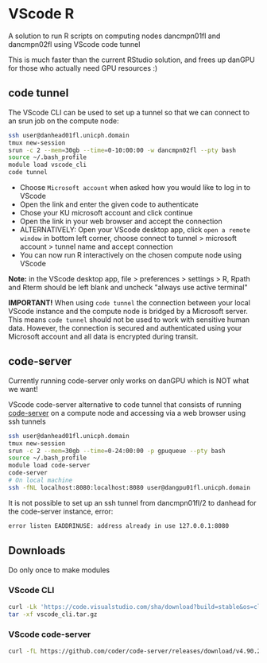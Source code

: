 # VScode R

A solution to run R scripts on computing nodes dancmpn01fl and dancmpn02fl using VScode code tunnel

This is much faster than the current RStudio solution, and frees up danGPU for those who actually need GPU resources :)

## code tunnel

The VScode CLI can be used to set up a tunnel so that we can connect to an srun job on the compute node:

```bash
ssh user@danhead01fl.unicph.domain
tmux new-session
srun -c 2 --mem=30gb --time=0-10:00:00 -w dancmpn02fl --pty bash
source ~/.bash_profile
module load vscode_cli
code tunnel
```

- Choose `Microsoft account` when asked how you would like to log in to VScode
- Open the link and enter the given code to authenticate
- Chose your KU microsoft account and click continue
- Open the link in your web browser and accept the connection
- ALTERNATIVELY: Open your VScode desktop app, click `open a remote window` in bottom left corner, choose connect to tunnel > microsoft account > tunnel name and accept connection
- You can now run R interactively on the chosen compute node using VScode

**Note:** in the VScode desktop app, file > preferences > settings > R, Rpath and Rterm should be left blank and uncheck "always use active terminal"

**IMPORTANT!** When using `code tunnel` the connection between your local VScode instance and the compute node is bridged by a Microsoft server. This means `code tunnel` should not be used to work with sensitive human data. However, the connection is secured and authenticated using your Microsoft account and all data is encrypted during transit.

## code-server

Currently running code-server only works on danGPU which is NOT what we want!

VScode code-server alternative to code tunnel that consists of running [code-server](https://coder.com/docs/code-server/install) on a compute node and accessing via a web browser using ssh tunnels

```bash
ssh user@danhead01fl.unicph.domain
tmux new-session
srun -c 2 --mem=30gb --time=0-24:00:00 -p gpuqueue --pty bash
source ~/.bash_profile
module load code-server
code-server
# On local machine
ssh -fNL localhost:8080:localhost:8080 user@dangpu01fl.unicph.domain
```

It is not possible to set up an ssh tunnel from dancmpn01fl/2 to danhead for the code-server instance, error:

```bash
error listen EADDRINUSE: address already in use 127.0.0.1:8080
```

## Downloads

Do only once to make modules

### VScode CLI

```bash
curl -Lk 'https://code.visualstudio.com/sha/download?build=stable&os=cli-alpine-x64' --output vscode_cli.tar.gz
tar -xf vscode_cli.tar.gz
```

### VScode code-server

```bash
curl -fL https://github.com/coder/code-server/releases/download/v4.90.2/code-server-4.90.2-linux-amd64.tar.gz | tar -C /maps/projects/dan1/data/Brickman/shared/modules/software/code-server/4.90.2 -xz
```
